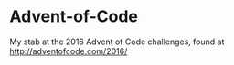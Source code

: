 # Advent-of-Code
My stab at the 2016 Advent of Code challenges, found at http://adventofcode.com/2016/
